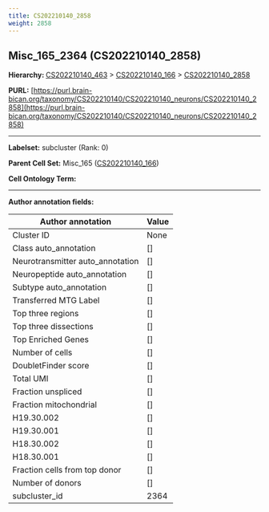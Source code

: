 ```yaml
---
title: CS202210140_2858
weight: 2858
---
```

## Misc_165_2364 (CS202210140_2858)
<b>Hierarchy: </b>
[CS202210140_463](../CS202210140_463) >
[CS202210140_166](../CS202210140_166) >
[CS202210140_2858](../CS202210140_2858)

**PURL:** [https://purl.brain-bican.org/taxonomy/CS202210140/CS202210140_neurons/CS202210140_2858](https://purl.brain-bican.org/taxonomy/CS202210140/CS202210140_neurons/CS202210140_2858)

---


**Labelset:** subcluster (Rank: 0)

**Parent Cell Set:** Misc_165 ([CS202210140_166](../CS202210140_166))



**Cell Ontology Term:** 

[MARKER GENES.]: #


---

[TRANSFERRED ANNOTATIONS.]: #


[AUTHOR ANNOTATION FIELDS.]: #


**Author annotation fields:**

| Author annotation | Value |
|-------------------|-------|
|Cluster ID|None|
|Class auto_annotation|[]|
|Neurotransmitter auto_annotation|[]|
|Neuropeptide auto_annotation|[]|
|Subtype auto_annotation|[]|
|Transferred MTG Label|[]|
|Top three regions|[]|
|Top three dissections|[]|
|Top Enriched Genes|[]|
|Number of cells|[]|
|DoubletFinder score|[]|
|Total UMI|[]|
|Fraction unspliced|[]|
|Fraction mitochondrial|[]|
|H19.30.002|[]|
|H19.30.001|[]|
|H18.30.002|[]|
|H18.30.001|[]|
|Fraction cells from top donor|[]|
|Number of donors|[]|
|subcluster_id|2364|
